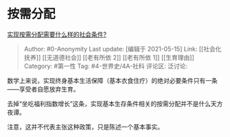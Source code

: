 # 按需分配
[实现按需分配需要什么样的社会条件?](https://www.zhihu.com/question/269875693/answer/1730384046)

> Author: #0-Anonymity
> Last update: [编辑于 2021-05-15]
> Link: [[社会化抚养]] [[无道德社会]] [[老有所依 2]] [[老有所依 1]] [[生育理由]]
> Category: #第一性
> Tag: #4-世界史/4A-社科
> 评论区:
> 泛讨论:

数学上来说，实现终身基本生活保障（基本衣食住疗）的绝对必要条件只有一条——享受者自愿放弃生育。

去掉“坐吃福利指数增长”这条，实现基本生存条件相关的按需分配并不是什么天方夜谭。

注意，这并不代表主张这种政策，只是陈述一个基本事实。
